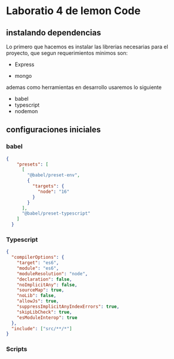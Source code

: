 # Laboratio 4 de lemon Code


## instalando dependencias

Lo primero que hacemos es instalar las librerias necesarias para el proyecto, que segun requerimientos minimos son:

- Express

- mongo

ademas como herramientas en desarrollo usaremos lo siguiente

- babel
- typescript
- nodemon


## configuraciones iniciales

### babel

```json
{
    "presets": [
      [
        "@babel/preset-env",
        {
          "targets": {
            "node": "16"
          }
        }
      ],
      "@babel/preset-typescript"
    ]
  }
```

### Typescript
```json
{
  "compilerOptions": {
    "target": "es6",
    "module": "es6",
    "moduleResolution": "node",
    "declaration": false,
    "noImplicitAny": false,
    "sourceMap": true,
    "noLib": false,
    "allowJs": true,
    "suppressImplicitAnyIndexErrors": true,
    "skipLibCheck": true,
    "esModuleInterop": true
  },
  "include": ["src/**/*"]
}
```

### Scripts

